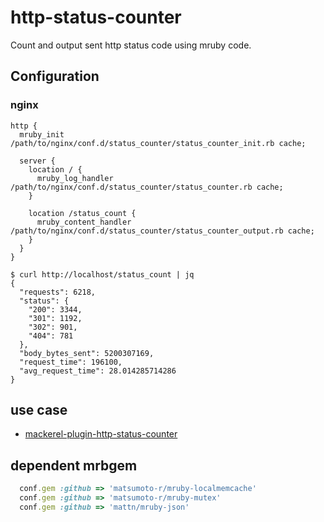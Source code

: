 # http-status-counter

Count and output sent http status code using mruby code.

## Configuration

### nginx

```nginx
http {
  mruby_init /path/to/nginx/conf.d/status_counter/status_counter_init.rb cache;

  server {
    location / {
      mruby_log_handler /path/to/nginx/conf.d/status_counter/status_counter.rb cache;
    }

    location /status_count {
      mruby_content_handler /path/to/nginx/conf.d/status_counter/status_counter_output.rb cache;
    }
  }
}
```

```shell
$ curl http://localhost/status_count | jq
{
  "requests": 6218,
  "status": {
    "200": 3344,
    "301": 1192,
    "302": 901,
    "404": 781
  },
  "body_bytes_sent": 5200307169,
  "request_time": 196100,
  "avg_request_time": 28.014285714286
}
```

## use case

- [mackerel-plugin-http-status-counter](https://github.com/yano3/mackerel-plugin-http-status-counter)

## dependent mrbgem

```ruby
  conf.gem :github => 'matsumoto-r/mruby-localmemcache'
  conf.gem :github => 'matsumoto-r/mruby-mutex'
  conf.gem :github => 'mattn/mruby-json'
```

